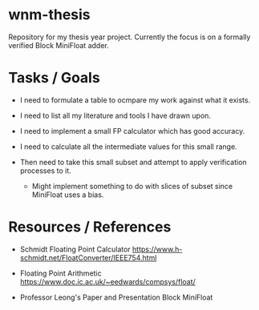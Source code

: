 # wnm-thesis
Repository for my thesis year project. Currently the focus is on a formally verified Block MiniFloat adder.

# Tasks / Goals

- I need to formulate a table to ocmpare my work against what it exists.

- I need to list all my literature and tools I have drawn upon.

- I need to implement a small FP calculator which has good accuracy.

- I need to calculate all the intermediate values for this small range.

- Then need to take this small subset and attempt to apply verification processes to it.
	- Might implement something to do with slices of subset since MiniFloat uses a bias.


# Resources / References

- Schmidt Floating Point Calculator
	https://www.h-schmidt.net/FloatConverter/IEEE754.html

- Floating Point Arithmetic
	https://www.doc.ic.ac.uk/~eedwards/compsys/float/

- Professor Leong's Paper and Presentation
	Block MiniFloat
